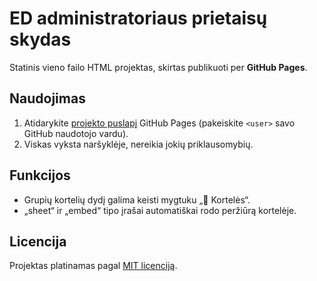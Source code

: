 # ED administratoriaus prietaisų skydas

Statinis vieno failo HTML projektas, skirtas publikuoti per **GitHub Pages**.

## Naudojimas

1. Atidarykite [projekto puslapį](https://<user>.github.io/admin-dashboard/) GitHub Pages (pakeiskite `<user>` savo GitHub naudotojo vardu).
2. Viskas vyksta naršyklėje, nereikia jokių priklausomybių.

## Funkcijos

- Grupių kortelių dydį galima keisti mygtuku „📏 Kortelės“.
- „sheet“ ir „embed“ tipo įrašai automatiškai rodo peržiūrą kortelėje.

## Licencija

Projektas platinamas pagal [MIT licenciją](LICENSE).

